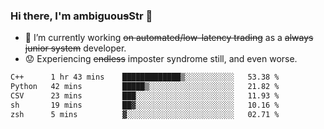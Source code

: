 ### Hi there, I'm ambiguou~~s~~Str 👋

<!--
**ambiguoustexture/ambiguoustexture** is a ✨ _special_ ✨ repository because its `README.md` (this file) appears on your GitHub profile.

Here are some ideas to get you started:
-->
- 🔭 I’m currently working ~~on automated/low-latency trading~~ as a ~~always junior system~~ developer.
- :worried: Experiencing ~~endless~~ imposter syndrome still, and even worse.

<!--START_SECTION:waka-->

```txt
C++      1 hr 43 mins    █████████████▒░░░░░░░░░░░   53.38 %
Python   42 mins         █████▒░░░░░░░░░░░░░░░░░░░   21.82 %
CSV      23 mins         ███░░░░░░░░░░░░░░░░░░░░░░   11.93 %
sh       19 mins         ██▓░░░░░░░░░░░░░░░░░░░░░░   10.16 %
zsh      5 mins          ▓░░░░░░░░░░░░░░░░░░░░░░░░   02.71 %
```

<!--END_SECTION:waka-->

